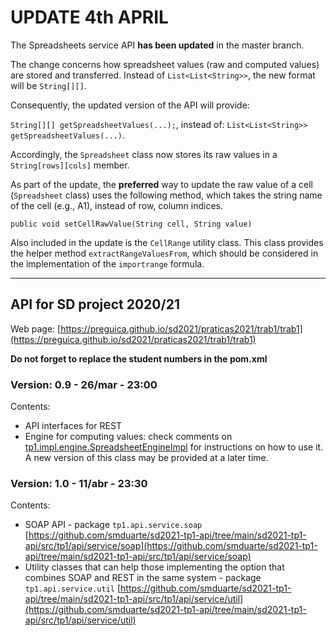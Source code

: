 # UPDATE 4th APRIL

The Spreadsheets service API **has been updated** in the master branch.

The change concerns how spreadsheet values (raw and computed values) are stored and transferred.
Instead of `List<List<String>>`, the new format will be `String[][]`.

Consequently, the updated version of the API will provide:

`String[][] getSpreadsheetValues(...);`, instead of: `List<List<String>> getSpreadsheetValues(...)`.

Accordingly, the `Spreadsheet` class now stores its raw values in a `String[rows][cols]` member.

As part of the update, the **preferred** way to update the raw value of a cell (`Spreadsheet` class) uses the following method,
which takes the string name of the cell (e.g., A1), instead of row, column indices.

  `public void setCellRawValue(String cell, String value)`

Also included in the update is the `CellRange` utility class. This class provides the helper method `extractRangeValuesFrom`,
which should be considered in the implementation of the `importrange` formula.

---
## API for SD project 2020/21
Web page: [https://preguica.github.io/sd2021/praticas2021/trab1/trab1](https://preguica.github.io/sd2021/praticas2021/trab1/trab1)

**Do not forget to replace the student numbers in the pom.xml**

### **Version:** 0.9 - 26/mar - 23:00
Contents:
* API interfaces for REST
* Engine for computing values: check comments on [tp1.impl.engine.SpreadsheetEngineImpl](https://github.com/smduarte/sd2021-tp1-api/blob/main/sd2021-tp1-api/src/tp1/impl/engine/SpreadsheetEngineImpl.java) for instructions on how to use it. A new version of this class may be provided at a later time.

### **Version:** 1.0 - 11/abr - 23:30
Contents:
* SOAP API - package `tp1.api.service.soap` [https://github.com/smduarte/sd2021-tp1-api/tree/main/sd2021-tp1-api/src/tp1/api/service/soap](https://github.com/smduarte/sd2021-tp1-api/tree/main/sd2021-tp1-api/src/tp1/api/service/soap)
* Utility classes that can help those implementing the option that combines SOAP and REST in the same system - package `tp1.api.service.util` [https://github.com/smduarte/sd2021-tp1-api/tree/main/sd2021-tp1-api/src/tp1/api/service/util](https://github.com/smduarte/sd2021-tp1-api/tree/main/sd2021-tp1-api/src/tp1/api/service/util)

